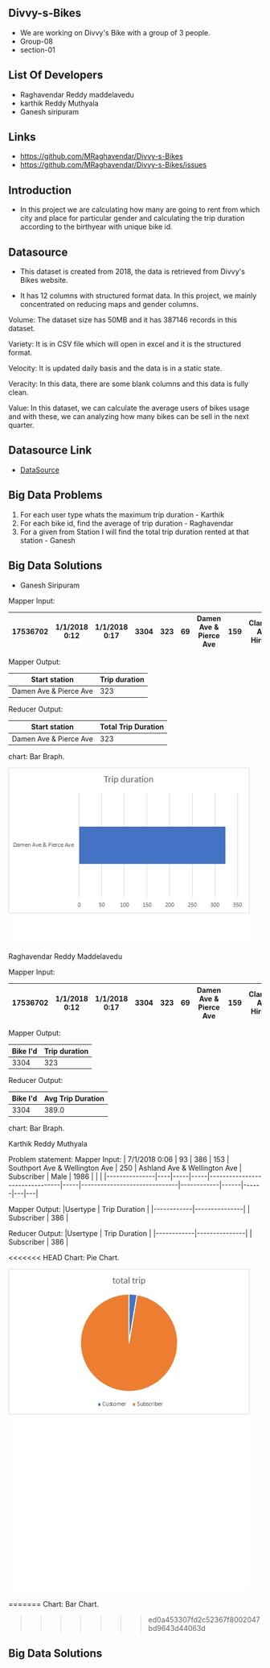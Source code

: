 ## Divvy-s-Bikes
- We are working on Divvy's Bike with a group of 3 people.
- Group-08
- section-01

## List Of Developers
- Raghavendar Reddy maddelavedu
- karthik Reddy Muthyala
- Ganesh siripuram

## Links
- https://github.com/MRaghavendar/Divvy-s-Bikes
- https://github.com/MRaghavendar/Divvy-s-Bikes/issues

## Introduction
- In this project we are calculating how many are going to rent from which city and place for particular gender and calculating the trip duration according to the birthyear with unique bike id.

## Datasource 
- This dataset is created from 2018, the data is retrieved from Divvy's Bikes website.

- It has 12 columns with structured format data. In this project, we mainly concentrated on reducing maps and gender columns.

Volume: The dataset size has 50MB and it has 387146 records in this dataset.

Variety:  It is in CSV file which will open in excel and it is the structured format.

Velocity: It is updated daily basis and the data is in a static state.

Veracity: In this data, there are some blank columns and this data is fully clean.   

Value: In this dataset, we can calculate the average users of bikes usage and with these, we can analyzing how many bikes can be sell in the next quarter.

## Datasource Link
- [DataSource](https://www.kaggle.com/michaelshoemaker/divvy-bike-chicago-2018#Divvy_Trips_2018_Q2.csv)

## Big Data Problems 
1. For each user type whats the maximum trip duration -  Karthik
2. For each bike id, find the average of trip duration - Raghavendar
3. For a given from Station I will find the total trip  duration  rented at that station - Ganesh
## Big Data Solutions

 - Ganesh Siripuram

Mapper Input:


| 17536702 | 1/1/2018 0:12 | 1/1/2018 0:17 | 3304 | 323 | 69 | Damen Ave & Pierce Ave | 159 | Claremont Ave & Hirsch St | Subscriber | Male | 1988 |
|----------|---------------|---------------|------|-----|----|------------------------|-----|---------------------------|------------|------|------|

 Mapper Output:

| Start station | Trip duration |
|----------|----------|
|  Damen Ave & Pierce Ave    | 323     |

 Reducer Output:

| Start station | Total Trip Duration |
|----------|----------|
| Damen Ave & Pierce Ave | 323 |

chart: Bar Braph.
  

![bar chart](https://github.com/MRaghavendar/Divvy-s-Bikes/blob/master/images/avgrent.jpg)


Raghavendar Reddy Maddelavedu

Mapper Input:

| 17536702 | 1/1/2018 0:12 | 1/1/2018 0:17 | 3304 | 323 | 69 | Damen Ave & Pierce Ave | 159 | Claremont Ave & Hirsch St | Subscriber | Male | 1988 |
|----------|---------------|---------------|------|-----|----|------------------------|-----|---------------------------|------------|------|------|

Mapper Output:

| Bike I'd | Trip duration |
|----------|----------|
| 3304   | 323     |

Reducer Output:

| Bike I'd | Avg Trip Duration |
|----------|----------|
| 3304   | 389.0      |

chart: Bar Braph.

Karthik Reddy Muthyala

Problem statement:
Mapper Input:
| 7/1/2018 0:06 | 93 | 386 | 153 | Southport Ave & Wellington Ave | 250 | Ashland Ave & Wellington Ave | Subscriber | Male | 1986 |   |   |
|---------------|----|-----|-----|--------------------------------|-----|------------------------------|------------|------|------|---|---|

Mapper Output:
|Usertype    | Trip Duration |
|------------|---------------|
| Subscriber | 386           |


Reducer Output:
|Usertype    | Trip Duration |
|------------|---------------|
| Subscriber | 386           |

<<<<<<< HEAD
Chart: Pie Chart.

![Pie chart](https://github.com/MRaghavendar/Divvy-s-Bikes/blob/master/images/tripimage.jpg)

=======
Chart: Bar Chart.
>>>>>>> ed0a453307fd2c52367f8002047bd9643d44063d



## Big Data Solutions
